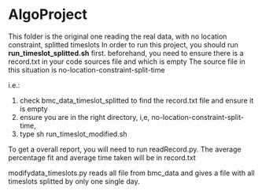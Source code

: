 # AlgoProject
This folder is the original one reading the real data, with no location constraint, splitted timeslots
In order to run this project, you should run **run_timeslot_splitted.sh** first. 
beforehand, you need to ensure there is a record.txt in your code sources file and which is empty
The source file in this situation is no-location-constraint-split-time

i.e.: 
1. check bmc_data_timeslot_splitted to find the record.txt file and ensure it is empty
2. ensure you are in the right directory, i,e, no-location-constraint-split-time, 
3. type sh run_timeslot_modified.sh

To get a overall report, you will need to run readRecord.py. 
The average percentage fit and average time taken will be in record.txt

modifydata_timeslots.py reads all file from bmc_data and gives a file with all timeslots splitted by 
only one single day.